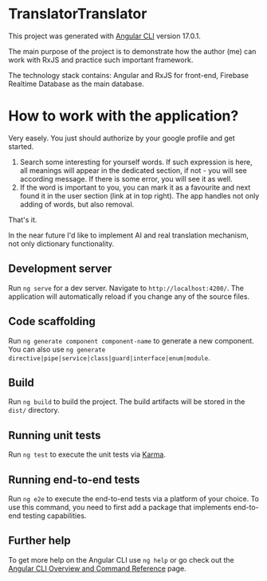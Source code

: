 # TranslatorTranslator

This project was generated with [Angular CLI](https://github.com/angular/angular-cli) version 17.0.1.

The main purpose of the project is to demonstrate how the author (me) can work with RxJS and practice such important framework.

The technology stack contains: Angular and RxJS for front-end, Firebase Realtime Database as the main database. 

# How to work with the application?

Very easely. You just should authorize by your google profile and get started. 
1. Search some interesting for yourself words. If such expression is here, all meanings will appear in the dedicated section, if not - you will see according message. If there is some error, you will see it as well.
2. If the word is important to you, you can mark it as a favourite and next found it in the user section (link at in top right). The app handles not only adding of words, but also removal.

That's it. 

In the near future I'd like to implement AI and real translation mechanism, not only dictionary functionality.

## Development server

Run `ng serve` for a dev server. Navigate to `http://localhost:4200/`. The application will automatically reload if you change any of the source files.

## Code scaffolding

Run `ng generate component component-name` to generate a new component. You can also use `ng generate directive|pipe|service|class|guard|interface|enum|module`.

## Build

Run `ng build` to build the project. The build artifacts will be stored in the `dist/` directory.

## Running unit tests

Run `ng test` to execute the unit tests via [Karma](https://karma-runner.github.io).

## Running end-to-end tests

Run `ng e2e` to execute the end-to-end tests via a platform of your choice. To use this command, you need to first add a package that implements end-to-end testing capabilities.

## Further help

To get more help on the Angular CLI use `ng help` or go check out the [Angular CLI Overview and Command Reference](https://angular.io/cli) page.
